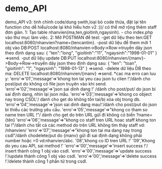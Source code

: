 # demo_API
demo_API
 v3: tinh chỉnh code/dung swith,loại bỏ code thừa, đặt lại tên function cho dễ hiểu/code lại khó hiểu hơn v2 :))/ có thể mở rộng thêm staff đơn giản.
1: Tạo table nhanvien(ma,ten,gioitinh,ngaysinh).
	- cho index.php vào thư mục làm việc.
2: Mở POSTMAN để test:
	-get dữ liệu theo ten:GET localhost:8080/nhanvien?name={tencantim}.
	-post dữ liệu để them mới 1 obj vào DB:POST localhost:8080/nhanvien->Body->Row->truyền dãy json theo định dạng sau:
			{
			  	"ten":"long",
			  	"gioitinh":"11",
			  	"ngaysinh":"1998-01-01"
		  	}
			=>send.
	-put dữ liệu update DB:PUT localhost:8080/nhanvien/{manv}->Body->Row->truyền dãy json theo định dạng sau:
			    {
				"ten": "toan",
				"gioitinh": "1",
				"ngaysinh": "1998-01-13"
			    }
			=>send.
	-delete dữ liệu DB theo ma: DELETE localhost:8080/nhanvien/{manv}
			=>send.
	*cac ma erro can luu y: 'erro'=>'01','message'=>'khong ton tai yeu cau json tu clien !'/dành cho  post/put do không có file json truyên vào khi send.
				'erro'=>'02','message'=>'json sai dinh dang !' /dành cho  post/put/ do json bi sai định dang, nhìn lại json mẫu.
				'erro'=>'03','message'=>'khong co object nay trong CSDL'/ dành cho get do không tồn tai/bị xóa obj trong db.
				'erro'=>'04','message'=>'json sai dinh dang mau!'/dành cho post/put do json bi thiếu các trường yêu cầu.
				'erro'=>'05','message'=>"khong co tham so name tren URL !"/ dành cho get do trên URL gửi đi không có biến ?name={tên}
				'erro'=>'06','message'=>"khong co staff tren URL hoac staff khong ton tai !"/dành cho tất cá các method do trên URL không tìm tháy staff vd: /nhanvien/
				'erro'=>'07','message'=>"khong ton tai ma dang nay trong csdl"/dành chodelete/put do {manv} gửi đi sai định dạng không phải number hoặc =0 vd:nhanvien/abc.
				'08','khong co ID tren URL  !'
				'09','Khong do yeu cau API, sai method !'
				'erro'=>'00','message'=>'insert success !'/ insert thành công 1 obj vào csdl.
				'erro'=>'00','message'=>'update success !'/update thành công 1 obj vào csdl.
				'erro'=>'00','message'=>'delete success !'/delete thành công 1 phần tử trong csdl.
				



